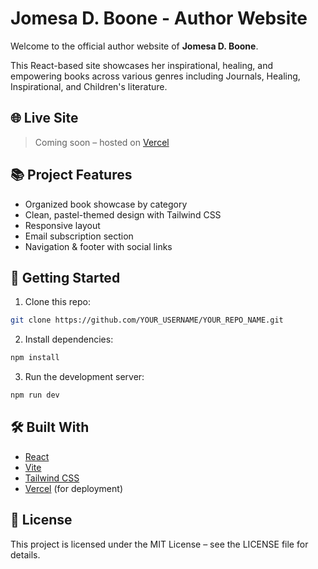 # Jomesa D. Boone - Author Website

Welcome to the official author website of **Jomesa D. Boone**.

This React-based site showcases her inspirational, healing, and empowering books across various genres including Journals, Healing, Inspirational, and Children's literature.

## 🌐 Live Site

> Coming soon – hosted on [Vercel](https://vercel.com)

## 📚 Project Features

- Organized book showcase by category
- Clean, pastel-themed design with Tailwind CSS
- Responsive layout
- Email subscription section
- Navigation & footer with social links

## 🚀 Getting Started

1. Clone this repo:
```bash
git clone https://github.com/YOUR_USERNAME/YOUR_REPO_NAME.git
```
2. Install dependencies:
```bash
npm install
```
3. Run the development server:
```bash
npm run dev
```

## 🛠 Built With

- [React](https://reactjs.org/)
- [Vite](https://vitejs.dev/)
- [Tailwind CSS](https://tailwindcss.com/)
- [Vercel](https://vercel.com) (for deployment)

## 📄 License

This project is licensed under the MIT License – see the LICENSE file for details.
